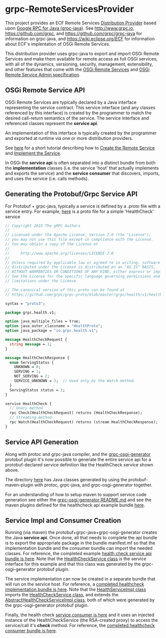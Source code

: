 # grpc-RemoteServicesProvider
This project provides an ECF Remote Services [Distribution Provider](https://wiki.eclipse.org/Distribution_Providers) based upon [Google RPC for Java (grpc-java)](https://github.com/grpc/grpc-java).   See http://www.grpc.io, https://github.com/grpc, and https://github.com/grpc/grpc-java for information on grpc-java, and https://wiki.eclipse.org/ECF for information about ECF's implentation of OSGi Remote Services.

This distribution provider uses grpc-java to export and import OSGi Remote Services and make them available for remote access as full OSGi services; with all of the dynamics, versioning, security, management, extensibility, and other features that come with the [OSGi Remote Services](https://docs.osgi.org/specification/osgi.cmpn/7.0.0/service.remoteservices.html) and [OSGi Remote Service Admin specification](https://docs.osgi.org/specification/osgi.cmpn/7.0.0/service.remoteserviceadmin.html).   

## OSGi Remote Service API

OSGi Remote Services are typically declared by a Java interface representing the service contract.  This service interface (and any classes referenced by this interface) is created by the programmer to match the desired call-return semantics of the service.  The service interface and referenced classes represent the **service api**.   

An implementation of this interface is typically created by the programmer and exported at runtime via one or more distribution providers.   

See [here](https://wiki.eclipse.org/Tutorial:_Building_your_first_OSGi_Remote_Service) for a short tutorial describing how to [Create the Remote Service](https://wiki.eclipse.org/Tutorial:_Building_your_first_OSGi_Remote_Service#Common_to_Host_and_Consumer:_Create_the_Service_Interface) and [Implement the Service](https://wiki.eclipse.org/Tutorial:_Building_your_first_OSGi_Remote_Service#Service_Host:_Implement_the_Service).

In OSGi the **service api** is often separated into a distinct bundle from both the **implementation** classes (i.e. the service 'host' that actually implements and exports the service) and the **service consumer** that discovers, imports, and uses the service (i.e. calls methods).

## Generating the Protobuf/Grpc Service API

For Protobuf + grpc-java, typically a service is defined by a .proto file with a service entry.  For example, [here](https://github.com/ECF/grpc-RemoteServicesProvider/blob/master/examples/org.eclipse.ecf.examples.provider.grpc.health.api/src/main/proto/health.proto) is a proto file for a simple 'HealthCheck' service

```proto
// Copyright 2015 The gRPC Authors
//
// Licensed under the Apache License, Version 2.0 (the "License");
// you may not use this file except in compliance with the License.
// You may obtain a copy of the License at
//
//     http://www.apache.org/licenses/LICENSE-2.0
//
// Unless required by applicable law or agreed to in writing, software
// distributed under the License is distributed on an "AS IS" BASIS,
// WITHOUT WARRANTIES OR CONDITIONS OF ANY KIND, either express or implied.
// See the License for the specific language governing permissions and
// limitations under the License.

// The canonical version of this proto can be found at
// https://github.com/grpc/grpc-proto/blob/master/grpc/health/v1/health.proto

syntax = "proto3";

package grpc.health.v1;

option java_multiple_files = true;
option java_outer_classname = "HealthProto";
option java_package = "io.grpc.health.v1";

message HealthCheckRequest {
  string message = 1;
}

message HealthCheckResponse {
  enum ServingStatus {
    UNKNOWN = 0;
    SERVING = 1;
    NOT_SERVING = 2;
    SERVICE_UNKNOWN = 3;  // Used only by the Watch method.
  }
  ServingStatus status = 1;
}

service HealthCheck {
  // Unary method
  rpc Check(HealthCheckRequest) returns (HealthCheckResponse);
  // Streaming method
  rpc Watch(HealthCheckRequest) returns (stream HealthCheckResponse);
}
```

## Service API Generation

Along with protoc and grpc-java compiler, and the [grpc-osgi-generator](https://github.com/ECF/grpc-osgi-generator) protobuf plugin it's now possible to generate the entire service api for a protobuf-declared service definition like the HealthCheck service shown above.

The directory [here](https://github.com/ECF/grpc-RemoteServicesProvider/tree/master/examples/org.eclipse.ecf.examples.provider.grpc.health.api/src/main/java/io/grpc/health/v1) has Java classes generated by using the protobuf-maven-plugin with protoc, grpc-java, and grpc-osgi-generator together.  

For an understanding of how to setup maven to support service code generation see either the [grpc-osgi-generator README.md](https://github.com/ECF/grpc-osgi-generator) and see the maven plugins defined for the healthcheck api example bundle [here](https://github.com/ECF/grpc-RemoteServicesProvider/blob/master/pom.xml).

## Service Impl and Consumer Creation

Running (via maven) the protobuf+grpc-java+grpc-osgi-generator creates the Java **service api**.  Once done, all that needs to complete the api bundle is to export the appropriate package in the bundle manifest.mf so that the implementation bundle and the consumer bundle can import the needed classes.  For reference, the completed example [health check service api bundle is here](https://github.com/ECF/grpc-RemoteServicesProvider/tree/master/examples/org.eclipse.ecf.examples.provider.grpc.health.api).  Note that the [HealthCheckService class](https://github.com/ECF/grpc-RemoteServicesProvider/blob/master/examples/org.eclipse.ecf.examples.provider.grpc.health.api/src/main/java/io/grpc/health/v1/HealthCheckService.java) is the service interface for this example and that this class was generated by the grpc-osgi-generator protobuf plugin.

The service implementation can now be created in a separate bundle that will run on the service host.  For reference, a [completed healthcheck implementation bundle is here](https://github.com/ECF/grpc-RemoteServicesProvider/tree/master/examples/org.eclipse.ecf.examples.provider.grpc.health.impl).  Note that the [HealthServiceImpl class](https://github.com/ECF/grpc-RemoteServicesProvider/blob/master/examples/org.eclipse.ecf.examples.provider.grpc.health.impl/src/org/eclipse/ecf/examples/provider/grpc/health/impl/HealthServiceImpl.java) imports the [HealthCheckService class](https://github.com/ECF/grpc-RemoteServicesProvider/blob/master/examples/org.eclipse.ecf.examples.provider.grpc.health.api/src/main/java/io/grpc/health/v1/HealthCheckService.java), and extends the [AbstractHealthCheckServiceImpl class](https://github.com/ECF/grpc-RemoteServicesProvider/blob/master/examples/org.eclipse.ecf.examples.provider.grpc.health.api/src/main/java/io/grpc/health/v1/AbstractHealthCheckServiceImpl.java), both of which were generated by the grpc-osgi-generator protobuf plugin.

Finally, the health check [service consumer is here](https://github.com/ECF/grpc-RemoteServicesProvider/blob/master/examples/org.eclipse.ecf.examples.provider.grpc.health.consumer/src/org/eclipse/ecf/examples/provider/grpc/health/consumer/HealthServiceConsumer.java) and it uses an injected instance of the HealthCheckService (the RSA-created proxy) to access the service/call it's **check** method.  For reference, the [completed healthcheck consumer bundle is here](https://github.com/ECF/grpc-RemoteServicesProvider/tree/master/examples/org.eclipse.ecf.examples.provider.grpc.health.consumer).

